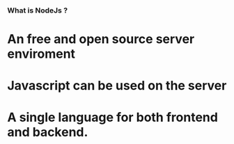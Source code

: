 ### What is NodeJs ?

# An free and open source server enviroment
# Javascript can be used on the server
# A single language for both frontend and backend.